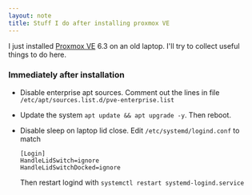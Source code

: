 ```yaml
---
layout: note
title: Stuff I do after installing proxmox VE
---
```


I just installed [Proxmox VE](https://www.proxmox.com/en/proxmox-ve) 6.3 on an old laptop. I'll try to collect useful things to do here.

### Immediately after installation

- Disable enterprise apt sources. Comment out the lines in file `/etc/apt/sources.list.d/pve-enterprise.list`
- Update the system `apt update && apt upgrade -y`. Then reboot.
- Disable sleep on laptop lid close. Edit `/etc/systemd/logind.conf` to match

      [Login]
      HandleLidSwitch=ignore
      HandleLidSwitchDocked=ignore

  Then restart logind with `systemctl restart systemd-logind.service`
